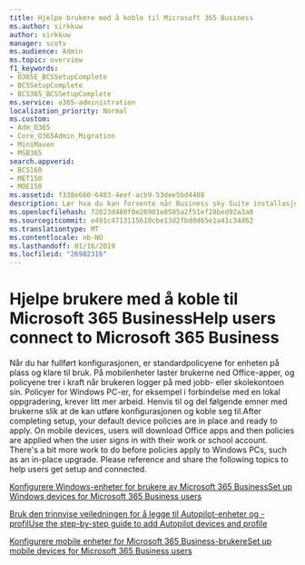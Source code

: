 ```yaml
---
title: Hjelpe brukere med å koble til Microsoft 365 Business
ms.author: sirkkuw
author: sirkkuw
manager: scotv
ms.audience: Admin
ms.topic: overview
f1_keywords:
- O365E_BCSSetupComplete
- BCSSetupComplete
- BCS365_BCSSetupComplete
ms.service: o365-administration
localization_priority: Normal
ms.custom:
- Adm_O365
- Core_O365Admin_Migration
- MiniMaven
- MSB365
search.appverid:
- BCS160
- MET150
- MOE150
ms.assetid: f338e660-6483-4eef-acb9-53dee5bd4408
description: Lær hva du kan forvente når Business sky Suite installasjonsprogrammet er ferdig.
ms.openlocfilehash: 72023d480f0e26901e8505a2f51ef28bed92a3a0
ms.sourcegitcommit: e491c4713115610cbe13d2fbd0d65e1a41c34d62
ms.translationtype: MT
ms.contentlocale: nb-NO
ms.lasthandoff: 01/16/2019
ms.locfileid: "26982316"
---
```

# <a name="help-users-connect-to-microsoft-365-business"></a><span data-ttu-id="78bda-103">Hjelpe brukere med å koble til Microsoft 365 Business</span><span class="sxs-lookup"><span data-stu-id="78bda-103">Help users connect to Microsoft 365 Business</span></span>

<span data-ttu-id="78bda-p101">Når du har fullført konfigurasjonen, er standardpolicyene for enheten på plass og klare til bruk. På mobilenheter laster brukerne ned Office-apper, og policyene trer i kraft når brukeren logger på med jobb- eller skolekontoen sin. Policyer for Windows PC-er, for eksempel i forbindelse med en lokal oppgradering, krever litt mer arbeid. Henvis til og del følgende emner med brukerne slik at de kan utføre konfigurasjonen og koble seg til.</span><span class="sxs-lookup"><span data-stu-id="78bda-p101">After completing setup, your default device policies are in place and ready to apply. On mobile devices, users will download Office apps and then policies are applied when the user signs in with their work or school account. There's a bit more work to do before policies apply to Windows PCs, such as an in-place upgrade. Please reference and share the following topics to help users get setup and connected.</span></span>
  
[<span data-ttu-id="78bda-108">Konfigurere Windows-enheter for brukere av Microsoft 365 Business</span><span class="sxs-lookup"><span data-stu-id="78bda-108">Set up Windows devices for Microsoft 365 Business users</span></span>](set-up-windows-devices.md)
  
[<span data-ttu-id="78bda-109">Bruk den trinnvise veiledningen for å legge til Autopilot-enheter og -profil</span><span class="sxs-lookup"><span data-stu-id="78bda-109">Use the step-by-step guide to add Autopilot devices and profile</span></span>](add-autopilot-devices-and-profile.md)
  
[<span data-ttu-id="78bda-110">Konfigurere mobile enheter for Microsoft 365 Business-brukere</span><span class="sxs-lookup"><span data-stu-id="78bda-110">Set up mobile devices for Microsoft 365 Business users</span></span>](set-up-mobile-devices.md)
  

